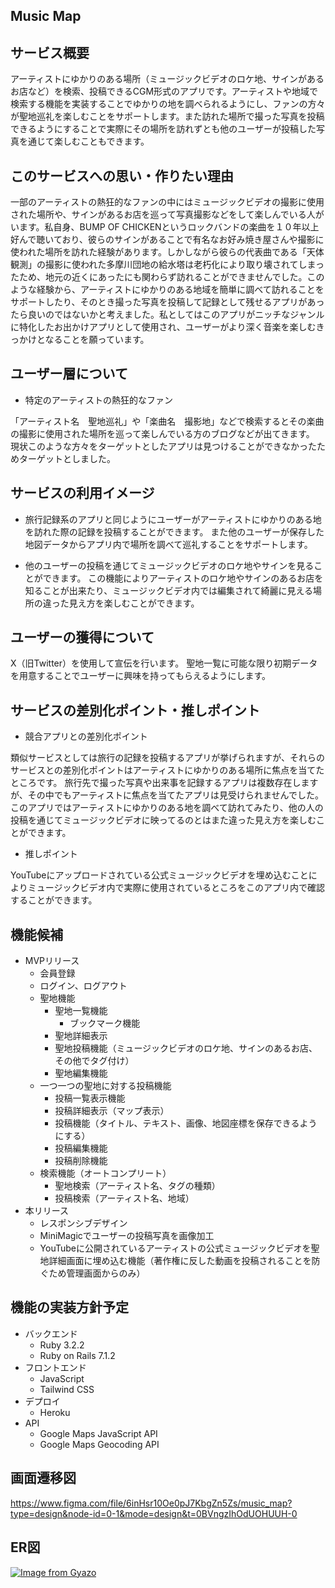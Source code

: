 ## Music Map



## サービス概要
アーティストにゆかりのある場所（ミュージックビデオのロケ地、サインがあるお店など）を検索、投稿できるCGM形式のアプリです。アーティストや地域で検索する機能を実装することでゆかりの地を調べられるようにし、ファンの方々が聖地巡礼を楽しむことをサポートします。また訪れた場所で撮った写真を投稿できるようにすることで実際にその場所を訪れずとも他のユーザーが投稿した写真を通じて楽しむこともできます。



## このサービスへの思い・作りたい理由
一部のアーティストの熱狂的なファンの中にはミュージックビデオの撮影に使用された場所や、サインがあるお店を巡って写真撮影などをして楽しんでいる人がいます。私自身、BUMP OF CHICKENというロックバンドの楽曲を１０年以上好んで聴いており、彼らのサインがあることで有名なお好み焼き屋さんや撮影に使われた場所を訪れた経験があります。しかしながら彼らの代表曲である「天体観測」の撮影に使われた多摩川団地の給水塔は老朽化により取り壊されてしまったため、地元の近くにあったにも関わらず訪れることができませんでした。このような経験から、アーティストにゆかりのある地域を簡単に調べて訪れることをサポートしたり、そのとき撮った写真を投稿して記録として残せるアプリがあったら良いのではないかと考えました。私としてはこのアプリがニッチなジャンルに特化したお出かけアプリとして使用され、ユーザーがより深く音楽を楽しむきっかけとなることを願っています。



## ユーザー層について
- 特定のアーティストの熱狂的なファン

「アーティスト名　聖地巡礼」や「楽曲名　撮影地」などで検索するとその楽曲の撮影に使用された場所を巡って楽しんでいる方のブログなどが出てきます。
現状このような方々をターゲットとしたアプリは見つけることができなかったためターゲットとしました。



## サービスの利用イメージ
- 旅行記録系のアプリと同じようにユーザーがアーティストにゆかりのある地を訪れた際の記録を投稿することができます。
  また他のユーザーが保存した地図データからアプリ内で場所を調べて巡礼することをサポートします。

- 他のユーザーの投稿を通じてミュージックビデオのロケ地やサインを見ることができます。
  この機能によりアーティストのロケ地やサインのあるお店を知ることが出来たり、ミュージックビデオ内では編集されて綺麗に見える場所の違った見え方を楽しむことができます。



## ユーザーの獲得について
X（旧Twitter）を使用して宣伝を行います。
聖地一覧に可能な限り初期データを用意することでユーザーに興味を持ってもらえるようにします。



## サービスの差別化ポイント・推しポイント
- 競合アプリとの差別化ポイント

類似サービスとしては旅行の記録を投稿するアプリが挙げられますが、それらのサービスとの差別化ポイントはアーティストにゆかりのある場所に焦点を当てたところです。
旅行先で撮った写真や出来事を記録するアプリは複数存在しますが、その中でもアーティストに焦点を当てたアプリは見受けられませんでした。
このアプリではアーティストにゆかりのある地を調べて訪れてみたり、他の人の投稿を通じてミュージックビデオに映ってるのとはまた違った見え方を楽しむことができます。


- 推しポイント

YouTubeにアップロードされている公式ミュージックビデオを埋め込むことによりミュージックビデオ内で実際に使用されているところをこのアプリ内で確認することができます。



## 機能候補
- MVPリリース
  - 会員登録
  - ログイン、ログアウト
  - 聖地機能
    - 聖地一覧機能
      - ブックマーク機能
    - 聖地詳細表示
    - 聖地投稿機能（ミュージックビデオのロケ地、サインのあるお店、その他でタグ付け）
    - 聖地編集機能
  - 一つ一つの聖地に対する投稿機能
    - 投稿一覧表示機能
    - 投稿詳細表示（マップ表示）
    - 投稿機能（タイトル、テキスト、画像、地図座標を保存できるようにする）
    - 投稿編集機能
    - 投稿削除機能
  - 検索機能（オートコンプリート）
    - 聖地検索（アーティスト名、タグの種類）
    - 投稿検索（アーティスト名、地域）
- 本リリース
  - レスポンシブデザイン
  - MiniMagicでユーザーの投稿写真を画像加工
  - YouTubeに公開されているアーティストの公式ミュージックビデオを聖地詳細画面に埋め込む機能（著作権に反した動画を投稿されることを防ぐため管理画面からのみ）



## 機能の実装方針予定
- バックエンド
  - Ruby 3.2.2
  - Ruby on Rails 7.1.2
- フロントエンド
  - JavaScript
  - Tailwind CSS
- デプロイ
  - Heroku
- API
  - Google Maps JavaScript API
  - Google Maps Geocoding API



## 画面遷移図
https://www.figma.com/file/6inHsr10Oe0pJ7KbgZn5Zs/music_map?type=design&node-id=0-1&mode=design&t=0BVngzIhOdUOHUUH-0


## ER図
[![Image from Gyazo](https://i.gyazo.com/39bfef3606dbee359cdd8f3d2151eb7b.png)](https://gyazo.com/39bfef3606dbee359cdd8f3d2151eb7b)
